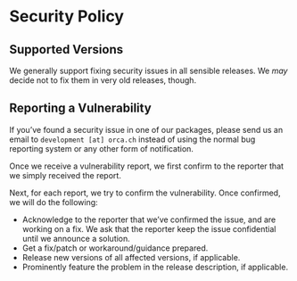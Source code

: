 # Security Policy

## Supported Versions

We generally support fixing security issues in all sensible releases.
We _may_ decide not to fix them in very old releases, though.

## Reporting a Vulnerability

If you’ve found a security issue in one of our packages, please send
us an email to `development [at] orca.ch` instead of using the normal
bug reporting system or any other form of notification.

Once we receive a vulnerability report, we first confirm to the reporter
that we simply received the report.

Next, for each report, we try to confirm the vulnerability.
Once confirmed, we will do the following:

* Acknowledge to the reporter that we’ve confirmed the issue, and are
  working on a fix. We ask that the reporter keep the issue confidential
  until we announce a solution.
* Get a fix/patch or workaround/guidance prepared.
* Release new versions of all affected versions, if applicable.
* Prominently feature the problem in the release description, if
  applicable.
